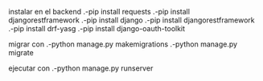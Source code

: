 
instalar en el backend
.-pip install requests
.-pip install djangorestframework
.-pip install django
.-pip install djangorestframework
.-pip install drf-yasg
.-pip install django-oauth-toolkit


migrar con 
.-python manage.py makemigrations
.-python manage.py migrate

ejecutar con
.-python manage.py runserver
